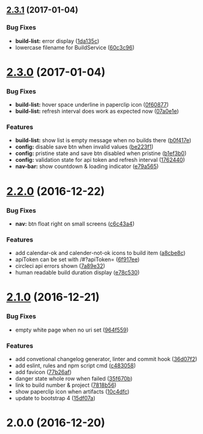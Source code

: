 <a name="2.3.1"></a>
## [2.3.1](https://github.com/ephigenia/circleboard2/compare/v2.3.0...v2.3.1) (2017-01-04)


### Bug Fixes

* **build-list:** error display ([1da135c](https://github.com/ephigenia/circleboard2/commit/1da135c))
* lowercase filename for BuildService ([60c3c96](https://github.com/ephigenia/circleboard2/commit/60c3c96))



<a name="2.3.0"></a>
# [2.3.0](https://github.com/ephigenia/circleboard2/compare/v2.2.0...v2.3.0) (2017-01-04)


### Bug Fixes

* **build-list:** hover space underline in paperclip icon ([0f60877](https://github.com/ephigenia/circleboard2/commit/0f60877))
* **build-list:** refresh interval does work as expected now ([07a0e1e](https://github.com/ephigenia/circleboard2/commit/07a0e1e))


### Features

* **build-list:** show list is empty message when no builds there ([b0f417e](https://github.com/ephigenia/circleboard2/commit/b0f417e))
* **config:** disable save btn when invalid values ([be223f1](https://github.com/ephigenia/circleboard2/commit/be223f1))
* **config:** pristine state and save btn disabled when pristine ([b1ef3b0](https://github.com/ephigenia/circleboard2/commit/b1ef3b0))
* **config:** validation state for api token and refresh interval ([1762440](https://github.com/ephigenia/circleboard2/commit/1762440))
* **nav-bar:** show countdown & loading indicator ([e79a565](https://github.com/ephigenia/circleboard2/commit/e79a565))



<a name="2.2.0"></a>
# [2.2.0](https://github.com/ephigenia/circleboard2/compare/v2.1.0...v2.2.0) (2016-12-22)


### Bug Fixes

* **nav:** btn float right on small screens ([c6c43a4](https://github.com/ephigenia/circleboard2/commit/c6c43a4))


### Features

* add calendar-ok and calender-not-ok icons to build item ([a8cbe8c](https://github.com/ephigenia/circleboard2/commit/a8cbe8c))
* apiToken can be set with /#?apiToken=<value> ([6f917ee](https://github.com/ephigenia/circleboard2/commit/6f917ee))
* circleci api errors shown ([7a89e32](https://github.com/ephigenia/circleboard2/commit/7a89e32))
* human readable build duration display ([e78c530](https://github.com/ephigenia/circleboard2/commit/e78c530))



<a name="2.1.0"></a>
# [2.1.0](https://github.com/ephigenia/circleboard2/compare/v2.0.0...v2.1.0) (2016-12-21)


### Bug Fixes

* empty white page when no uri set ([964f559](https://github.com/ephigenia/circleboard2/commit/964f559))


### Features

* add convetional changelog generator, linter and commit hook ([36d07f2](https://github.com/ephigenia/circleboard2/commit/36d07f2))
* add eslint, rules and npm script cmd ([c483058](https://github.com/ephigenia/circleboard2/commit/c483058))
* add favicon ([77b26af](https://github.com/ephigenia/circleboard2/commit/77b26af))
* danger state whole row when failed ([35f670b](https://github.com/ephigenia/circleboard2/commit/35f670b))
* link to build number & project ([7818b56](https://github.com/ephigenia/circleboard2/commit/7818b56))
* show paperclip icon when artifacts ([10c4dfc](https://github.com/ephigenia/circleboard2/commit/10c4dfc))
* update to bootstrap 4 ([15df07a](https://github.com/ephigenia/circleboard2/commit/15df07a))



<a name="2.0.0"></a>
# 2.0.0 (2016-12-20)



